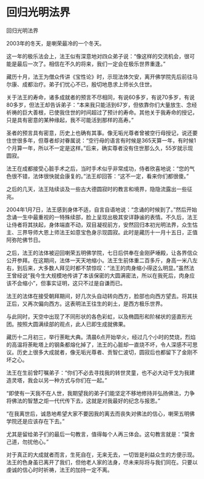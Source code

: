 # 回归光明法界

回归光明法界

2003年的冬天，是喇荣最冷的一个冬天。

这一年的极乐法会上，法王似有深意地对四众弟子说：“像这样的交流机会，很可能是最后一次了。相信在不久的将来，我们一定会在极乐世界重逢。”

藏历十月，法王为僧众传讲《宝性论》时，示现法体欠安，离开佛学院先后前往马尔康、成都治疗。弟子们忧心不已，殷切地恳求上师长久住世。

关于法王的寿命，诸多成就者的预言不尽相同，有说60多岁，有说70多岁，有说80多岁，但法王却告诉弟子：“本来我只能活到67岁，但依靠你们大量放生、念经祈祷的巨大善根，已使我住世的时间超过了预计的寿命。其他关于我寿命的授记，只是具有密意的某种缘起，我不可能活到那样的高寿。”

圣者的预言具有密意，历史上也确有其事。像无垢光尊者曾被空行母授记，说还要住世很多年，但尊者却对眷属说：“空行母的语言有时候是365天算一年，有时候1个月算一年，所以不一定是这样。”后来，确实尊者没有住世那么久，55岁就示现圆寂。

法王在成都接受心脏手术之后，当时手术似乎非常成功，侍者欣喜地说：“您的气色很不错，法体很快就会康复的。”法王却回答：“这不一定，看来你们都很傻。”

之后的几天，法王陆续谈及一些古大德圆寂时的教言和境界，隐隐流露出一些征兆。

2004年1月7日，法王感到身体不适，自言自语地说：“念诵的时候到了。”然后开始念诵一生中最重视的一特殊续部，脸上呈现出极其安详静谧的表情。不久后，法王让侍者将其扶起，身体端直不动，双目凝视前方，安然回归本初光明法界，众生怙主、三界导师大恩上师法王如意宝色身示现圆寂。此时是藏历十一月十五日，正值阿弥陀佛节日。

之后，法王的法体被迎回喇荣五明佛学院，七日后供奉在金刚萨埵殿，让各界信众公开参拜。在这期间，法体一天天地缩小。法王生前体重二百多斤，身高一米八左右，到后来，大多数人拜见时都不禁惊叹：“法王的肉身缩小得这么明显。”虽然法王曾经说“我今生大规模地传讲了本该保密的大圆满密法，所以在我死后，肉身应该不会缩小”，但事实证明，这只不过是自谦而已。

法王的法体在接受朝拜期间，好几次头自动转向西方，脸部也向西方望去。将其扶正后，又再次偏向西方。这表明法王往生的刹土，是西方极乐世界。

与此同时，天空中出现了不同形状的各色彩虹，以及椭圆形和阶梯状的竖直形光团。按照大圆满续部的观点，此人已即生成就佛果。

藏历十二月初三，举行荼毗大典。清晨6点开始举火，经过几个小时的焚烧，烈焰的高温将荼毗塔上的钢条都熔化掉了，法王的心脏却一直烧不坏，令人深感不可思议。历史上很多大成就者，像无垢光尊者、贡智仁波切，圆寂后也都留下了金刚不坏之心。

法王在生前曾叮嘱弟子：“你们不必去寻找我的转世灵童，也不必大动干戈为我建造灵塔，我会以另一种方式与你们在一起。”

“即使有一天我不在人世，我期望我的弟子们能坚定不移地修持并弘扬佛法，力争将佛法的智慧之炬一代代传下去，这就是对我最好的纪念与报恩。”

“在我离世后，诚恳地希望大家不要因我的离去而丧失对佛法的信心，喇荣五明佛学院还是应该存在下去。”

尤其是留给弟子们的最后一句教言，值得每个人再三体会。这句教言就是：“莫舍己道，勿扰他心。”

对于真正的大成就者而言，生死自在，无来无去，一切皆是利益众生的方便示现。法王的色身虽已离开了我们，但他老人家的法身，尽未来际将与我们同在。只要以虔诚的信心时时祈祷，法王的加持一定不离。

